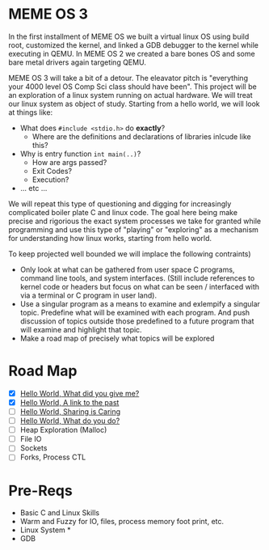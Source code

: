 # MEME OS 3

In the first installment of MEME OS we built a virtual linux OS using build root, customized the kernel, and linked a GDB debugger to the kernel while executing in QEMU. In MEME OS 2 we created a bare bones OS and some bare metal drivers again targeting QEMU.

MEME OS 3 will take a bit of a detour. The eleavator pitch is "everything your 4000 level OS Comp Sci class should have been". This project will be an exploration of a linux system running on actual hardware. We will treat our linux system as object of study. Starting from a hello world, we will look at things like:

* What does `#include <stdio.h>` do **exactly**?
    * Where are the definitions and declarations of libraries inlcude like this?
* Why is entry function `int main(..)`?
    * How are args passed?
    * Exit Codes?
    * Execution?
* ... etc ...

We will repeat this type of questioning and digging for increasingly complicated boiler plate C and linux code. The goal here being make precise and rigorious the exact system processes we take for granted while programming and use this type of "playing" or "exploring" as a mechanism for understanding how linux works, starting from hello world.

To keep projected well bounded we will implace the following contraints)

* Only look at what can be gathered from user space C programs, command line tools, and system interfaces. (Still include references to kernel code or headers but focus on what can be seen / interfaced with via a terminal or C program in user land).
* Use a singular program as a means to examine and exlempify a singular topic. Predefine what will be examined with each program. And push discussion of topics outside those predefined to a future program that will examine and highlight that topic.
* Make a road map of precisely what topics will be explored

# Road Map

* [X] [Hello World, What did you give me?](./Hello_World/)
* [X] [Hello World, A link to the past](./Linking/)
* [ ] [Hello World, Sharing is Caring](./Dynamic_Linking)
* [ ] [Hello World, What do you do?](./Loading/)
* [ ] Heap Exploration (Malloc)
* [ ] File IO
* [ ] Sockets
* [ ] Forks, Process CTL

# Pre-Reqs

* Basic C and Linux Skills
* Warm and Fuzzy for IO, files, process memory foot print, etc.
* Linux System
    * 
* GDB 